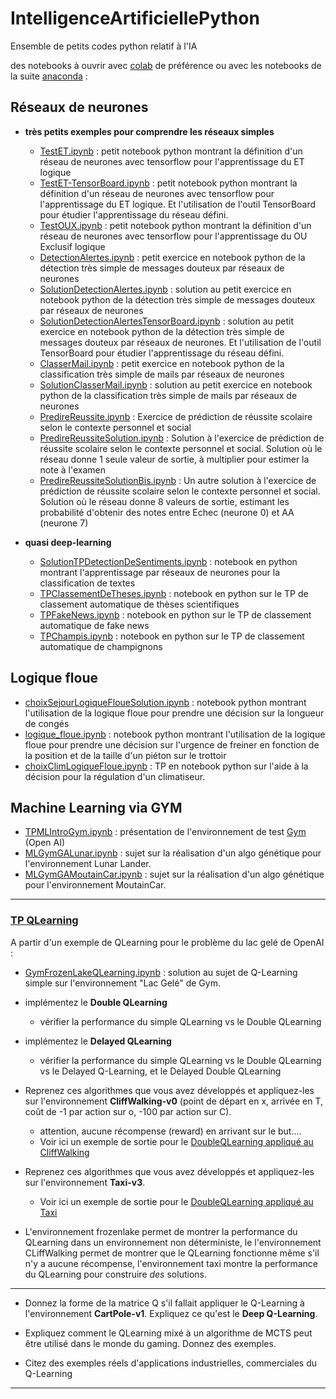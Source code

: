 # IntelligenceArtificiellePython
Ensemble de petits codes python relatif à l'IA

des notebooks à ouvrir avec [colab](https://colab.research.google.com) de préférence ou avec les notebooks de la suite [anaconda](https://www.anaconda.com/distribution/) : 

## Réseaux de neurones
- **très petits exemples pour comprendre les réseaux simples**
  - [TestET.ipynb](https://github.com/EmmanuelADAM/IntelligenceArtificiellePython/blob/master/TestET.ipynb)	: petit notebook python montrant la définition d'un réseau de neurones avec tensorflow pour l'apprentissage du ET logique
  - [TestET-TensorBoard.ipynb](https://github.com/EmmanuelADAM/IntelligenceArtificiellePython/blob/master/TestET-TensorBoard.ipynb)	: petit notebook python montrant la définition d'un réseau de neurones avec tensorflow pour l'apprentissage du ET logique. Et l'utilisation de l'outil TensorBoard pour étudier l'apprentissage du réseau défini.
  - [TestOUX.ipynb](https://github.com/EmmanuelADAM/IntelligenceArtificiellePython/blob/master/TestOUX.ipynb)	: petit notebook python montrant la définition d'un réseau de neurones avec tensorflow pour l'apprentissage du OU Exclusif logique
  - [DetectionAlertes.ipynb](https://github.com/EmmanuelADAM/IntelligenceArtificiellePython/blob/master/DetectionAlertes.ipynb)   :  petit exercice en notebook python de la détection très simple de messages douteux par réseaux de neurones
  - [SolutionDetectionAlertes.ipynb](https://github.com/EmmanuelADAM/IntelligenceArtificiellePython/blob/master/SolutionDetectionAlertes.ipynb)   : solution au petit exercice en notebook python de la détection très simple de messages douteux par réseaux de neurones
  - [SolutionDetectionAlertesTensorBoard.ipynb](https://github.com/EmmanuelADAM/IntelligenceArtificiellePython/blob/master/SolutionDetectionAlertesTensorBoard.ipynb)   : solution au petit exercice en notebook python de la détection très simple de messages douteux par réseaux de neurones. Et l'utilisation de l'outil TensorBoard pour étudier l'apprentissage du réseau défini.
  - [ClasserMail.ipynb](https://github.com/EmmanuelADAM/IntelligenceArtificiellePython/blob/master/ClasserMail.ipynb)   :  petit exercice en notebook python de la classification très simple de mails par réseaux de neurones
  - [SolutionClasserMail.ipynb](https://github.com/EmmanuelADAM/IntelligenceArtificiellePython/blob/master/SolutionClasserMail.ipynb)   : solution au petit exercice en notebook python de la classification très simple de mails par réseaux de neurones
  - [PredireReussite.ipynb](https://github.com/EmmanuelADAM/IntelligenceArtificiellePython/blob/master/PredireReussite.ipynb)   : Exercice de prédiction de réussite scolaire selon le contexte personnel et social
  - [PredireReussiteSolution.ipynb](https://github.com/EmmanuelADAM/IntelligenceArtificiellePython/blob/master/PredireReussiteSolution.ipynb)   : Solution à l'exercice de prédiction de réussite scolaire selon le contexte personnel et social. Solution où le réseau donne 1 seule valeur de sortie, à multiplier pour estimer la note à l'examen
  - [PredireReussiteSolutionBis.ipynb](https://github.com/EmmanuelADAM/IntelligenceArtificiellePython/blob/master/PredireReussiteSolutionBis.ipynb)   : Un autre solution à l'exercice de prédiction de réussite scolaire selon le contexte personnel et social. Solution où le réseau donne 8 valeurs de sortie, estimant les probabilité d'obtenir des notes entre Echec (neurone 0) et AA (neurone 7)
  
  
- **quasi deep-learning**
  - [SolutionTPDetectionDeSentiments.ipynb](https://github.com/EmmanuelADAM/IntelligenceArtificiellePython/blob/master/SolutionTPDetectionDeSentiments.ipynb)	: notebook en python montrant l'apprentissage par réseaux de neurones pour la classification de textes
  - [TPClassementDeTheses.ipynb](https://github.com/EmmanuelADAM/IntelligenceArtificiellePython/blob/master/TPClassementDeTheses.ipynb)	: notebook en python sur le TP de classement automatique de thèses scientifiques
  - [TPFakeNews.ipynb](https://github.com/EmmanuelADAM/IntelligenceArtificiellePython/blob/master/TPFakeNews.ipynb)	: notebook en python sur le TP de classement automatique de fake news
  - [TPChampis.ipynb](https://github.com/EmmanuelADAM/IntelligenceArtificiellePython/blob/master/TPChampis.ipynb)	: notebook en python sur le TP de classement automatique de champignons
  


## Logique floue 
- [choixSejourLogiqueFloueSolution.ipynb](https://github.com/EmmanuelADAM/IntelligenceArtificiellePython/blob/master/choixSejourLogiqueFloueSolution.ipynb)	: notebook python montrant l'utilisation de la logique floue pour prendre une décision sur la longueur de congés
- [logique_floue.ipynb](https://github.com/EmmanuelADAM/IntelligenceArtificiellePython/blob/master/logique_floue.ipynb) : notebook python montrant l'utilisation de la logique floue pour prendre une décision sur l'urgence de freiner en fonction de la position et de la taille d'un piéton sur le trottoir
- [choixClimLogiqueFloue.ipynb](https://github.com/EmmanuelADAM/IntelligenceArtificiellePython/blob/master/choixClimLogiqueFloue.ipynb) : TP en notebook python sur l'aide à la décision pour la régulation d'un climatiseur.

## Machine Learning via GYM
- [TPMLIntroGym.ipynb](https://github.com/EmmanuelADAM/IntelligenceArtificiellePython/blob/master/TPMLIntroGym.ipynb) : présentation de l'environnement de test [Gym](https://gym.openai.com) (Open AI)
- [MLGymGALunar.ipynb](https://github.com/EmmanuelADAM/IntelligenceArtificiellePython/blob/master/MLGymGALunar.ipynb) : sujet sur la réalisation d'un algo génétique pour l'environnement Lunar Lander.
- [MLGymGAMoutainCar.ipynb](https://github.com/EmmanuelADAM/IntelligenceArtificiellePython/blob/master/MLGymGAMoutainCar.ipynb) : sujet sur la réalisation d'un algo génétique pour l'environnement MoutainCar. 
<!-- [TPMLGymQLearning.ipynb](https://github.com/EmmanuelADAM/IntelligenceArtificiellePython/blob/master/TPMLGymQLearning.ipynb) : sujet sur la réalisation d'un algo de Q-Learning pour l'évolution dans un labyrinthe gelé de Gym.-->

----

### [TP QLearning](#tpqlearning) 
A partir d'un exemple de QLearning pour le problème du lac gelé de OpenAI : 
 - [GymFrozenLakeQLearning.ipynb](https://github.com/EmmanuelADAM/IntelligenceArtificiellePython/blob/master/GymFrozenLakeQLearning.ipynb) : solution au sujet de Q-Learning simple sur l'environnement "Lac Gelé" de Gym.
<!--- [GymFrozenLakeDoubleQLearning-Solution.ipynb](https://github.com/EmmanuelADAM/IntelligenceArtificiellePython/blob/master/GymFrozenLakeDoubleQLearning-Solution.ipynb) : solution au sujet de Double Q-Learning sur l'environnement "Lac Gelé" de Gym .-->

- implémentez le **Double QLearning**
  - vérifier la performance du simple QLearning vs le Double QLearning
- implémentez le **Delayed QLearning**
  - vérifier la performance du simple QLearning vs le Double QLearning vs le Delayed Q-Learning, et le Delayed Double QLearning
- Reprenez ces algorithmes que vous avez développés et appliquez-les sur l'environnement **CliffWalking-v0** (point 
  de départ en x, arrivée en T, coût de -1 par action sur o, -100 par action sur C).
    - attention, aucune récompense (reward) en arrivant sur le but.... 
    - Voir ici un exemple de sortie pour le [DoubleQLearning appliqué au CliffWalking](https://github.com/EmmanuelADAM/IntelligenceArtificiellePython/blob/master/GymCLIFFDoubleQLearningTODO.ipynb)

- Reprenez ces algorithmes que vous avez développés et appliquez-les sur l'environnement **Taxi-v3**.
  - Voir ici un exemple de sortie pour le [DoubleQLearning appliqué au Taxi](https://github.com/EmmanuelADAM/IntelligenceArtificiellePython/blob/master/GymTaxiDoubleQLearningTODO.ipynb)

- L'environnement frozenlake permet de montrer la performance du QLearning dans un environnement non déterministe, le 
  l'environnement CLiffWalking permet de montrer que le QLearning fonctionne même s'il n'y a aucune récompense, 
  l'environnement taxi montre la performance du QLearning pour construire *des* solutions.
---
- Donnez la forme de la matrice Q s'il fallait appliquer le Q-Learning à l'environnement **CartPole-v1**. Expliquez 
  ce qu'est le **Deep Q-Learning**.
- Expliquez comment le QLearning mixé à un algorithme de MCTS peut être utilisé dans le monde du gaming. Donnez des 
  exemples.

- Citez des exemples réels d'applications industrielles, commerciales du Q-Learning
----